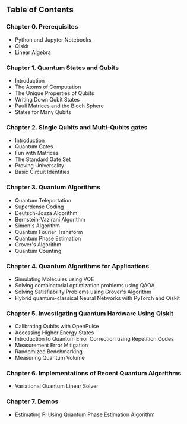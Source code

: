 ## Table of Contents
### Chapter 0. Prerequisites
- Python and Jupyter Notebooks
- Qiskit
- Linear Algebra
### Chapter 1. Quantum States and Qubits
- Introduction
- The Atoms of Computation
- The Unique Properties of Qubits
- Writing Down Qubit States
- Pauli Matrices and the Bloch Sphere
- States for Many Qubits
### Chapter 2. Single Qubits and Multi-Qubits gates
- Introduction
- Quantum Gates
- Fun with Matrices
- The Standard Gate Set
- Proving Universality
- Basic Circuit Identities
### Chapter 3. Quantum Algorithms
- Quantum Teleportation
- Superdense Coding
- Deutsch-Josza Algorithm
- Bernstein-Vazirani Algorithm
- Simon's Algorithm
- Quantum Fourier Transform
- Quantum Phase Estimation
- Grover's Algorithm
- Quantum Counting
### Chapter 4. Quantum Algorithms for Applications
- Simulating Molecules using VQE
- Solving combinatorial optimization problems using QAOA
- Solving Satisfiability Problems using Grover's Algorithm
- Hybrid quantum-classical Neural Networks with PyTorch and Qiskit
### Chapter 5. Investigating Quantum Hardware Using Qiskit
- Calibrating Qubits with OpenPulse
- Accessing Higher Energy States
- Introduction to Quantum Error Correction using Repetition Codes
- Measurement Error Mitigation
- Randomized Benchmarking
- Measuring Quantum Volume
### Chapter 6. Implementations of Recent Quantum Algorithms
- Variational Quantum Linear Solver
### Chapter 7. Demos
- Estimating Pi Using Quantum Phase Estimation Algorithm
